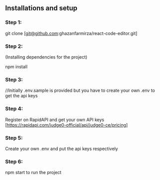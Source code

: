 ## Installations and setup

### Step 1:

git clone [git@github.com:ghazanfarmirza/react-code-editor.git]

### Step 2:

(Installing dependencies for the project)

npm install

### Step 3:

//Initially .env.sample is provided but you have to create your own .env to get the api keys

### Step 4:

Register on RapidAPI and get your own API keys
[https://rapidapi.com/judge0-official/api/judge0-ce/pricing]

### Step 5:

Create your own .env and put the api keys respectively

### Step 6:

npm start to run the project
